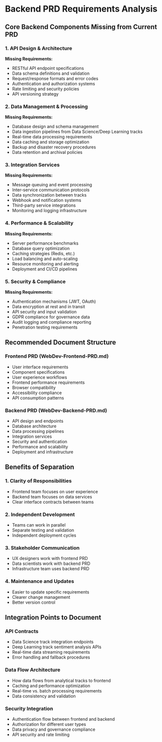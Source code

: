 # Backend PRD Requirements Analysis

## Core Backend Components Missing from Current PRD

### 1. API Design & Architecture
**Missing Requirements:**
- RESTful API endpoint specifications
- Data schema definitions and validation
- Request/response formats and error codes
- Authentication and authorization systems
- Rate limiting and security policies
- API versioning strategy

### 2. Data Management & Processing
**Missing Requirements:**
- Database design and schema management
- Data ingestion pipelines from Data Science/Deep Learning tracks
- Real-time data processing requirements
- Data caching and storage optimization
- Backup and disaster recovery procedures
- Data retention and archival policies

### 3. Integration Services
**Missing Requirements:**
- Message queuing and event processing
- Inter-service communication protocols
- Data synchronization between tracks
- Webhook and notification systems
- Third-party service integrations
- Monitoring and logging infrastructure

### 4. Performance & Scalability
**Missing Requirements:**
- Server performance benchmarks
- Database query optimization
- Caching strategies (Redis, etc.)
- Load balancing and auto-scaling
- Resource monitoring and alerting
- Deployment and CI/CD pipelines

### 5. Security & Compliance
**Missing Requirements:**
- Authentication mechanisms (JWT, OAuth)
- Data encryption at rest and in transit
- API security and input validation
- GDPR compliance for governance data
- Audit logging and compliance reporting
- Penetration testing requirements

## Recommended Document Structure

### Frontend PRD (WebDev-Frontend-PRD.md)
- User interface requirements
- Component specifications
- User experience workflows
- Frontend performance requirements
- Browser compatibility
- Accessibility compliance
- API consumption patterns

### Backend PRD (WebDev-Backend-PRD.md)
- API design and endpoints
- Database architecture
- Data processing pipelines
- Integration services
- Security and authentication
- Performance and scalability
- Deployment and infrastructure

## Benefits of Separation

### 1. **Clarity of Responsibilities**
- Frontend team focuses on user experience
- Backend team focuses on data services
- Clear interface contracts between teams

### 2. **Independent Development**
- Teams can work in parallel
- Separate testing and validation
- Independent deployment cycles

### 3. **Stakeholder Communication**
- UX designers work with frontend PRD
- Data scientists work with backend PRD
- Infrastructure team uses backend PRD

### 4. **Maintenance and Updates**
- Easier to update specific requirements
- Clearer change management
- Better version control

## Integration Points to Document

### API Contracts
- Data Science track integration endpoints
- Deep Learning track sentiment analysis APIs
- Real-time data streaming requirements
- Error handling and fallback procedures

### Data Flow Architecture
- How data flows from analytical tracks to frontend
- Caching and performance optimization
- Real-time vs. batch processing requirements
- Data consistency and validation

### Security Integration
- Authentication flow between frontend and backend
- Authorization for different user types
- Data privacy and governance compliance
- API security and rate limiting